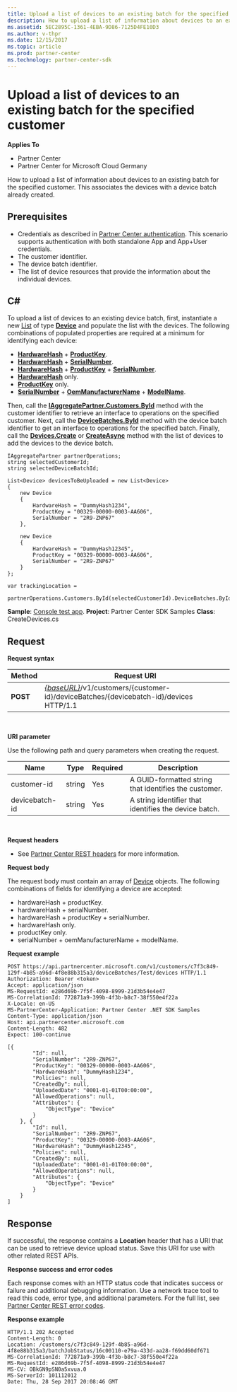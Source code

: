 ```yaml
---
title: Upload a list of devices to an existing batch for the specified customer
description: How to upload a list of information about devices to an existing batch for the specified customer. This associates the devices with a device batch already created.
ms.assetid: 5EC2895C-1361-4EBA-9D86-7125D4FE10D3
ms.author: v-thpr
ms.date: 12/15/2017
ms.topic: article
ms.prod: partner-center
ms.technology: partner-center-sdk
---
```


# Upload a list of devices to an existing batch for the specified customer


**Applies To**

-   Partner Center
-   Partner Center for Microsoft Cloud Germany

How to upload a list of information about devices to an existing batch for the specified customer. This associates the devices with a device batch already created.

## <span id="Prerequisites"></span><span id="prerequisites"></span><span id="PREREQUISITES"></span>Prerequisites


-   Credentials as described in [Partner Center authentication](partner-center-authentication.md). This scenario supports authentication with both standalone App and App+User credentials.
-   The customer identifier.
-   The device batch identifier.
-   The list of device resources that provide the information about the individual devices.

## <span id="C_"></span><span id="c_"></span>C#


To upload a list of devices to an existing device batch, first, instantiate a new [List](https://msdn.microsoft.com/en-us/library/6sh2ey19.aspx) of type [**Device**](https://review.docs.microsoft.com/dotnet/api/microsoft.store.partnercenter.models.devicesdeployment.device) and populate the list with the devices. The following combinations of populated properties are required at a minimum for identifying each device:

-   [**HardwareHash**](https://review.docs.microsoft.com/dotnet/api/microsoft.store.partnercenter.models.devicesdeployment.device.hardwarehash) + [**ProductKey**](https://review.docs.microsoft.com/dotnet/api/microsoft.store.partnercenter.models.devicesdeployment.device.productkey).
-   [**HardwareHash**](https://review.docs.microsoft.com/dotnet/api/microsoft.store.partnercenter.models.devicesdeployment.device.hardwarehash) + [**SerialNumber**](https://review.docs.microsoft.com/dotnet/api/microsoft.store.partnercenter.models.devicesdeployment.device.serialnumber).
-   [**HardwareHash**](https://review.docs.microsoft.com/dotnet/api/microsoft.store.partnercenter.models.devicesdeployment.device.hardwarehash) + [**ProductKey**](https://review.docs.microsoft.com/dotnet/api/microsoft.store.partnercenter.models.devicesdeployment.device.productkey) + [**SerialNumber**](https://review.docs.microsoft.com/dotnet/api/microsoft.store.partnercenter.models.devicesdeployment.device.serialnumber).
-   [**HardwareHash**](https://review.docs.microsoft.com/dotnet/api/microsoft.store.partnercenter.models.devicesdeployment.device.hardwarehash) only.
-   [**ProductKey**](https://review.docs.microsoft.com/dotnet/api/microsoft.store.partnercenter.models.devicesdeployment.device.productkey) only.
-   [**SerialNumber**](https://review.docs.microsoft.com/dotnet/api/microsoft.store.partnercenter.models.devicesdeployment.device.serialnumber) + [**OemManufacturerName**](https://review.docs.microsoft.com/dotnet/api/microsoft.store.partnercenter.models.devicesdeployment.device.oemmanufacturername) + [**ModelName**](https://review.docs.microsoft.com/dotnet/api/microsoft.store.partnercenter.models.devicesdeployment.device.modelname).

Then, call the [**IAggregatePartner.Customers.ById**](https://review.docs.microsoft.com/dotnet/api/microsoft.store.partnercenter.customers.icustomercollection.byid) method with the customer identifier to retrieve an interface to operations on the specified customer. Next, call the [**DeviceBatches.ById**](https://review.docs.microsoft.com/en-us/dotnet/api/microsoft.store.partnercenter.devicesdeployment.idevicesbatchcollection.byid) method with the device batch identifier to get an interface to operations for the specified batch. Finally, call the [**Devices.Create**](https://review.docs.microsoft.com/dotnet/api/microsoft.store.partnercenter.devicesdeployment.idevicecollection.create) or [**CreateAsync**](https://review.docs.microsoft.com/dotnet/api/microsoft.store.partnercenter.devicesdeployment.idevicecollection.createasync) method with the list of devices to add the devices to the device batch.

```
IAggregatePartner partnerOperations;
string selectedCustomerId;
string selectedDeviceBatchId;

List<Device> devicesToBeUploaded = new List<Device>
{
    new Device
    {
        HardwareHash = "DummyHash1234",
        ProductKey = "00329-00000-0003-AA606",
        SerialNumber = "2R9-ZNP67"
    },

    new Device
    {
        HardwareHash = "DummyHash12345",
        ProductKey = "00329-00000-0003-AA606",
        SerialNumber = "2R9-ZNP67"
    }
};

var trackingLocation = 
    partnerOperations.Customers.ById(selectedCustomerId).DeviceBatches.ById(selectedDeviceBatchId).Devices.Create(devicesToBeUploaded);
```

**Sample**: [Console test app](console-test-app.md). **Project**: Partner Center SDK Samples **Class**: CreateDevices.cs

## <span id="Request"></span><span id="request"></span><span id="REQUEST"></span>Request


**Request syntax**

| Method   | Request URI                                                                                                            |
|----------|------------------------------------------------------------------------------------------------------------------------|
| **POST** | [*{baseURL}*](partner-center-rest-urls.md)/v1/customers/{customer-id}/deviceBatches/{devicebatch-id}/devices HTTP/1.1 |

 

**URI parameter**

Use the following path and query parameters when creating the request.

| Name           | Type   | Required | Description                                           |
|----------------|--------|----------|-------------------------------------------------------|
| customer-id    | string | Yes      | A GUID-formatted string that identifies the customer. |
| devicebatch-id | string | Yes      | A string identifier that identifies the device batch. |

 

**Request headers**

-   See [Partner Center REST headers](headers.md) for more information.

**Request body**

The request body must contain an array of [Device](devicedeployment.md#device) objects. The following combinations of fields for identifying a device are accepted:

-   hardwareHash + productKey.
-   hardwareHash + serialNumber.
-   hardwareHash + productKey + serialNumber.
-   hardwareHash only.
-   productKey only.
-   serialNumber + oemManufacturerName + modelName.

**Request example**

```
POST https://api.partnercenter.microsoft.com/v1/customers/c7f3c849-129f-4b85-a96d-4f8e88b315a3/deviceBatches/Test/devices HTTP/1.1
Authorization: Bearer <token>
Accept: application/json
MS-RequestId: e286d69b-7f5f-4098-8999-21d3b54e4e47
MS-CorrelationId: 772871a9-399b-4f3b-b8c7-38f550e4f22a
X-Locale: en-US
MS-PartnerCenter-Application: Partner Center .NET SDK Samples
Content-Type: application/json
Host: api.partnercenter.microsoft.com
Content-Length: 482
Expect: 100-continue

[{
        "Id": null,
        "SerialNumber": "2R9-ZNP67",
        "ProductKey": "00329-00000-0003-AA606",
        "HardwareHash": "DummyHash1234",
        "Policies": null,
        "CreatedBy": null,
        "UploadedDate": "0001-01-01T00:00:00",
        "AllowedOperations": null,
        "Attributes": {
            "ObjectType": "Device"
        }
    }, {
        "Id": null,
        "SerialNumber": "2R9-ZNP67",
        "ProductKey": "00329-00000-0003-AA606",
        "HardwareHash": "DummyHash12345",
        "Policies": null,
        "CreatedBy": null,
        "UploadedDate": "0001-01-01T00:00:00",
        "AllowedOperations": null,
        "Attributes": {
            "ObjectType": "Device"
        }
    }
]
```

## <span id="Response"></span><span id="response"></span><span id="RESPONSE"></span>Response


If successful, the response contains a **Location** header that has a URI that can be used to retrieve device upload status. Save this URI for use with other related REST APIs.

**Response success and error codes**

Each response comes with an HTTP status code that indicates success or failure and additional debugging information. Use a network trace tool to read this code, error type, and additional parameters. For the full list, see [Partner Center REST error codes](error-codes.md).

**Response example**

```
HTTP/1.1 202 Accepted
Content-Length: 0
Location: /customers/c7f3c849-129f-4b85-a96d-4f8e88b315a3/batchJobStatus/16c00110-e79a-433d-aa28-f69dd60df671
MS-CorrelationId: 772871a9-399b-4f3b-b8c7-38f550e4f22a
MS-RequestId: e286d69b-7f5f-4098-8999-21d3b54e4e47
MS-CV: OBkGN9pSN0a5xvua.0
MS-ServerId: 101112012
Date: Thu, 28 Sep 2017 20:08:46 GMT
```

 

 




